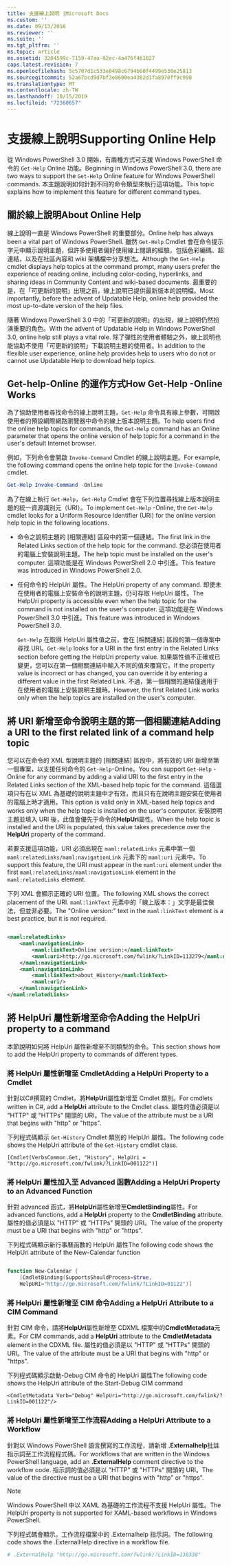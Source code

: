 ```yaml
---
title: 支援線上說明 |Microsoft Docs
ms.custom: ''
ms.date: 09/13/2016
ms.reviewer: ''
ms.suite: ''
ms.tgt_pltfrm: ''
ms.topic: article
ms.assetid: 3204599c-7159-47aa-82ec-4a476f461027
caps.latest.revision: 7
ms.openlocfilehash: 5c5707d1c533e0498c6794b60f4499e530e25813
ms.sourcegitcommit: 52a67bcd9d7bf3e8600ea4302d1fa8970ff9c998
ms.translationtype: MT
ms.contentlocale: zh-TW
ms.lasthandoff: 10/15/2019
ms.locfileid: "72360657"
---
```

# <a name="supporting-online-help"></a><span data-ttu-id="0cfe7-102">支援線上說明</span><span class="sxs-lookup"><span data-stu-id="0cfe7-102">Supporting Online Help</span></span>

<span data-ttu-id="0cfe7-103">從 Windows PowerShell 3.0 開始，有兩種方式可支援 Windows PowerShell 命令的 `Get-Help` Online 功能。</span><span class="sxs-lookup"><span data-stu-id="0cfe7-103">Beginning in Windows PowerShell 3.0, there are two ways to support the `Get-Help` Online feature for Windows PowerShell commands.</span></span> <span data-ttu-id="0cfe7-104">本主題說明如何針對不同的命令類型來執行這項功能。</span><span class="sxs-lookup"><span data-stu-id="0cfe7-104">This topic explains how to implement this feature for different command types.</span></span>

## <a name="about-online-help"></a><span data-ttu-id="0cfe7-105">關於線上說明</span><span class="sxs-lookup"><span data-stu-id="0cfe7-105">About Online Help</span></span>

<span data-ttu-id="0cfe7-106">線上說明一直是 Windows PowerShell 的重要部分。</span><span class="sxs-lookup"><span data-stu-id="0cfe7-106">Online help has always been a vital part of Windows PowerShell.</span></span> <span data-ttu-id="0cfe7-107">雖然 `Get-Help` Cmdlet 會在命令提示字元中顯示說明主題，但許多使用者偏好使用線上閱讀的經驗，包括色彩編碼、超連結，以及在社區內容和 wiki 架構檔中分享想法。</span><span class="sxs-lookup"><span data-stu-id="0cfe7-107">Although the `Get-Help` cmdlet displays help topics at the command prompt, many users prefer the experience of reading online, including color-coding, hyperlinks, and sharing ideas in Community Content and wiki-based documents.</span></span> <span data-ttu-id="0cfe7-108">最重要的是，在「可更新的說明」出現之前，線上說明已提供最新版本的說明檔。</span><span class="sxs-lookup"><span data-stu-id="0cfe7-108">Most importantly, before the advent of Updatable Help, online help provided the most up-to-date version of the help files.</span></span>

<span data-ttu-id="0cfe7-109">隨著 Windows PowerShell 3.0 中的「可更新的說明」的出現，線上說明仍然扮演重要的角色。</span><span class="sxs-lookup"><span data-stu-id="0cfe7-109">With the advent of Updatable Help in Windows PowerShell 3.0, online help still plays a vital role.</span></span> <span data-ttu-id="0cfe7-110">除了彈性的使用者體驗之外，線上說明也能協助不使用「可更新的說明」下載說明主題的使用者。</span><span class="sxs-lookup"><span data-stu-id="0cfe7-110">In addition to the flexible user experience, online help provides help to users who do not or cannot use Updatable Help to download help topics.</span></span>

## <a name="how-get-help--online-works"></a><span data-ttu-id="0cfe7-111">Get-help-Online 的運作方式</span><span class="sxs-lookup"><span data-stu-id="0cfe7-111">How Get-Help -Online Works</span></span>

<span data-ttu-id="0cfe7-112">為了協助使用者尋找命令的線上說明主題，`Get-Help` 命令具有線上參數，可開啟使用者的預設網際網路瀏覽器中命令的線上版本說明主題。</span><span class="sxs-lookup"><span data-stu-id="0cfe7-112">To help users find the online help topics for commands, the `Get-Help` command has an Online parameter that opens the online version of help topic for a command in the user's default Internet browser.</span></span>

<span data-ttu-id="0cfe7-113">例如，下列命令會開啟 `Invoke-Command` Cmdlet 的線上說明主題。</span><span class="sxs-lookup"><span data-stu-id="0cfe7-113">For example, the following command opens the online help topic for the `Invoke-Command` cmdlet.</span></span>

```powershell
Get-Help Invoke-Command -Online
```

<span data-ttu-id="0cfe7-114">為了在線上執行 `Get-Help`，`Get-Help` Cmdlet 會在下列位置尋找線上版本說明主題的統一資源識別元（URI）。</span><span class="sxs-lookup"><span data-stu-id="0cfe7-114">To implement `Get-Help` -Online, the `Get-Help` cmdlet looks for a Uniform Resource Identifier (URI) for the online version help topic in the following locations.</span></span>

- <span data-ttu-id="0cfe7-115">命令之說明主題的 [相關連結] 區段中的第一個連結。</span><span class="sxs-lookup"><span data-stu-id="0cfe7-115">The first link in the Related Links section of the help topic for the command.</span></span> <span data-ttu-id="0cfe7-116">您必須在使用者的電腦上安裝說明主題。</span><span class="sxs-lookup"><span data-stu-id="0cfe7-116">The help topic must be installed on the user's computer.</span></span> <span data-ttu-id="0cfe7-117">這項功能是在 Windows PowerShell 2.0 中引進。</span><span class="sxs-lookup"><span data-stu-id="0cfe7-117">This feature was introduced in Windows PowerShell 2.0.</span></span>

- <span data-ttu-id="0cfe7-118">任何命令的 HelpUri 屬性。</span><span class="sxs-lookup"><span data-stu-id="0cfe7-118">The HelpUri property of any command.</span></span> <span data-ttu-id="0cfe7-119">即使未在使用者的電腦上安裝命令的說明主題，仍可存取 HelpUri 屬性。</span><span class="sxs-lookup"><span data-stu-id="0cfe7-119">The HelpUri property is accessible even when the help topic for the command is not installed on the user's computer.</span></span> <span data-ttu-id="0cfe7-120">這項功能是在 Windows PowerShell 3.0 中引進。</span><span class="sxs-lookup"><span data-stu-id="0cfe7-120">This feature was introduced in Windows PowerShell 3.0.</span></span>

  <span data-ttu-id="0cfe7-121">`Get-Help` 在取得 HelpUri 屬性值之前，會在 [相關連結] 區段的第一個專案中尋找 URI。</span><span class="sxs-lookup"><span data-stu-id="0cfe7-121">`Get-Help` looks for a URI in the first entry in the Related Links section before getting the HelpUri property value.</span></span> <span data-ttu-id="0cfe7-122">如果屬性值不正確或已變更，您可以在第一個相關連結中輸入不同的值來覆寫它。</span><span class="sxs-lookup"><span data-stu-id="0cfe7-122">If the property value is incorrect or has changed, you can override it by entering a different value in the first Related Link.</span></span> <span data-ttu-id="0cfe7-123">不過，第一個相關的連結僅適用于在使用者的電腦上安裝說明主題時。</span><span class="sxs-lookup"><span data-stu-id="0cfe7-123">However, the first Related Link works only when the help topics are installed on the user's computer.</span></span>

## <a name="adding-a-uri-to-the-first-related-link-of-a-command-help-topic"></a><span data-ttu-id="0cfe7-124">將 URI 新增至命令說明主題的第一個相關連結</span><span class="sxs-lookup"><span data-stu-id="0cfe7-124">Adding a URI to the first related link of a command help topic</span></span>

<span data-ttu-id="0cfe7-125">您可以在命令的 XML 型說明主題的 [相關連結] 區段中，將有效的 URI 新增至第一個專案，以支援任何命令的 `Get-Help`-Online。</span><span class="sxs-lookup"><span data-stu-id="0cfe7-125">You can support `Get-Help` -Online for any command by adding a valid URI to the first entry in the Related Links section of the XML-based help topic for the command.</span></span> <span data-ttu-id="0cfe7-126">這個選項只有在以 XML 為基礎的說明主題中才有效，而且只有在說明主題安裝在使用者的電腦上時才適用。</span><span class="sxs-lookup"><span data-stu-id="0cfe7-126">This option is valid only in XML-based help topics and works only when the help topic is installed on the user's computer.</span></span> <span data-ttu-id="0cfe7-127">安裝說明主題並填入 URI 後，此值會優先于命令的**HelpUri**屬性。</span><span class="sxs-lookup"><span data-stu-id="0cfe7-127">When the help topic is installed and the URI is populated, this value takes precedence over the **HelpUri** property of the command.</span></span>

<span data-ttu-id="0cfe7-128">若要支援這項功能，URI 必須出現在 `maml:relatedLinks` 元素中第一個 `maml:relatedLinks/maml:navigationLink` 元素下的 `maml:uri` 元素中。</span><span class="sxs-lookup"><span data-stu-id="0cfe7-128">To support this feature, the URI must appear in the `maml:uri` element under the first `maml:relatedLinks/maml:navigationLink` element in the `maml:relatedLinks` element.</span></span>

<span data-ttu-id="0cfe7-129">下列 XML 會顯示正確的 URI 位置。</span><span class="sxs-lookup"><span data-stu-id="0cfe7-129">The following XML shows the correct placement of the URI.</span></span> <span data-ttu-id="0cfe7-130">`maml:linkText` 元素中的「線上版本：」文字是最佳做法，但並非必要。</span><span class="sxs-lookup"><span data-stu-id="0cfe7-130">The "Online version:" text in the `maml:linkText` element is a best practice, but it is not required.</span></span>

```xml

<maml:relatedLinks>
    <maml:navigationLink>
        <maml:linkText>Online version:</maml:linkText>
        <maml:uri>http://go.microsoft.com/fwlink/?LinkID=113279</maml:uri>
    </maml:navigationLink>
    <maml:navigationLink>
        <maml:linkText>about_History</maml:linkText>
        <maml:uri/>
    </maml:navigationLink>
</maml:relatedLinks>
```

## <a name="adding-the-helpuri-property-to-a-command"></a><span data-ttu-id="0cfe7-131">將 HelpUri 屬性新增至命令</span><span class="sxs-lookup"><span data-stu-id="0cfe7-131">Adding the HelpUri property to a command</span></span>

<span data-ttu-id="0cfe7-132">本節說明如何將 HelpUri 屬性新增至不同類型的命令。</span><span class="sxs-lookup"><span data-stu-id="0cfe7-132">This section shows how to add the HelpUri property to commands of different types.</span></span>

### <a name="adding-a-helpuri-property-to-a-cmdlet"></a><span data-ttu-id="0cfe7-133">將 HelpUri 屬性新增至 Cmdlet</span><span class="sxs-lookup"><span data-stu-id="0cfe7-133">Adding a HelpUri Property to a Cmdlet</span></span>

<span data-ttu-id="0cfe7-134">針對以C#撰寫的 Cmdlet，將**HelpUri**屬性新增至 Cmdlet 類別。</span><span class="sxs-lookup"><span data-stu-id="0cfe7-134">For cmdlets written in C#, add a **HelpUri** attribute to the Cmdlet class.</span></span> <span data-ttu-id="0cfe7-135">屬性的值必須是以 "HTTP" 或 "HTTPs" 開頭的 URI。</span><span class="sxs-lookup"><span data-stu-id="0cfe7-135">The value of the attribute must be a URI that begins with "http" or "https".</span></span>

<span data-ttu-id="0cfe7-136">下列程式碼顯示 `Get-History` Cmdlet 類別的 HelpUri 屬性。</span><span class="sxs-lookup"><span data-stu-id="0cfe7-136">The following code shows the HelpUri attribute of the `Get-History` cmdlet class.</span></span>

```
[Cmdlet(VerbsCommon.Get, "History", HelpUri = "http://go.microsoft.com/fwlink/?LinkID=001122")]
```

### <a name="adding-a-helpuri-property-to-an-advanced-function"></a><span data-ttu-id="0cfe7-137">將 HelpUri 屬性加入至 Advanced 函數</span><span class="sxs-lookup"><span data-stu-id="0cfe7-137">Adding a HelpUri Property to an Advanced Function</span></span>

<span data-ttu-id="0cfe7-138">針對 advanced 函式，將**HelpUri**屬性新增至**CmdletBinding**屬性。</span><span class="sxs-lookup"><span data-stu-id="0cfe7-138">For advanced functions, add a **HelpUri** property to the **CmdletBinding** attribute.</span></span> <span data-ttu-id="0cfe7-139">屬性的值必須是以 "HTTP" 或 "HTTPs" 開頭的 URI。</span><span class="sxs-lookup"><span data-stu-id="0cfe7-139">The value of the property must be a URI that begins with "http" or "https".</span></span>

<span data-ttu-id="0cfe7-140">下列程式碼顯示新行事曆函數的 HelpUri 屬性</span><span class="sxs-lookup"><span data-stu-id="0cfe7-140">The following code shows the HelpUri attribute of the New-Calendar function</span></span>

```powershell

function New-Calendar {
    [CmdletBinding(SupportsShouldProcess=$true,
    HelpURI="http://go.microsoft.com/fwlink/?LinkID=01122")]
```

### <a name="adding-a-helpuri-attribute-to-a-cim-command"></a><span data-ttu-id="0cfe7-141">將 HelpUri 屬性新增至 CIM 命令</span><span class="sxs-lookup"><span data-stu-id="0cfe7-141">Adding a HelpUri Attribute to a CIM Command</span></span>

<span data-ttu-id="0cfe7-142">針對 CIM 命令，請將**HelpUri**屬性新增至 CDXML 檔案中的**CmdletMetadata**元素。</span><span class="sxs-lookup"><span data-stu-id="0cfe7-142">For CIM commands, add a **HelpUri** attribute to the **CmdletMetadata** element in the CDXML file.</span></span> <span data-ttu-id="0cfe7-143">屬性的值必須是以 "HTTP" 或 "HTTPs" 開頭的 URI。</span><span class="sxs-lookup"><span data-stu-id="0cfe7-143">The value of the attribute must be a URI that begins with "http" or "https".</span></span>

<span data-ttu-id="0cfe7-144">下列程式碼顯示啟動-Debug CIM 命令的 HelpUri 屬性</span><span class="sxs-lookup"><span data-stu-id="0cfe7-144">The following code shows the HelpUri attribute of the Start-Debug CIM command</span></span>

```
<CmdletMetadata Verb="Debug" HelpUri="http://go.microsoft.com/fwlink/?LinkID=001122"/>
```

### <a name="adding-a-helpuri-attribute-to-a-workflow"></a><span data-ttu-id="0cfe7-145">將 HelpUri 屬性新增至工作流程</span><span class="sxs-lookup"><span data-stu-id="0cfe7-145">Adding a HelpUri Attribute to a Workflow</span></span>

<span data-ttu-id="0cfe7-146">針對以 Windows PowerShell 語言撰寫的工作流程，請新增 **.Externalhelp**批註指示詞至工作流程程式碼。</span><span class="sxs-lookup"><span data-stu-id="0cfe7-146">For workflows that are written in the Windows PowerShell language, add an **.ExternalHelp** comment directive to the workflow code.</span></span> <span data-ttu-id="0cfe7-147">指示詞的值必須是以 "HTTP" 或 "HTTPs" 開頭的 URI。</span><span class="sxs-lookup"><span data-stu-id="0cfe7-147">The value of the directive must be a URI that begins with "http" or "https".</span></span>

> [!NOTE]
> <span data-ttu-id="0cfe7-148">Windows PowerShell 中以 XAML 為基礎的工作流程不支援 HelpUri 屬性。</span><span class="sxs-lookup"><span data-stu-id="0cfe7-148">The HelpUri property is not supported for XAML-based workflows in Windows PowerShell.</span></span>

<span data-ttu-id="0cfe7-149">下列程式碼會顯示。工作流程檔案中的 .Externalhelp 指示詞。</span><span class="sxs-lookup"><span data-stu-id="0cfe7-149">The following code shows the .ExternalHelp directive in a workflow file.</span></span>

```powershell
# .ExternalHelp "http://go.microsoft.com/fwlink/?LinkID=138338"
```